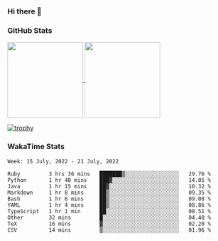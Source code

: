 ### Hi there 👋

### GitHub Stats

<a href="https://github.com/anuraghazra/github-readme-stats">
  <img align="center" height="170px" src="https://github-readme-stats.vercel.app/api/top-langs/?username=tksfjt1024&layout=compact&count_private=true&show_icons=true&show_icons=true&theme=graywhite" />
</a>
<a href="https://github.com/anuraghazra/github-readme-stats">
  <img align="center" height="170px" src="https://github-readme-stats.vercel.app/api?username=tksfjt1024&count_private=true&show_icons=true&show_icons=true&theme=graywhite" />
</a>

[![trophy](https://github-profile-trophy.vercel.app/?username=tksfjt1024)](https://github.com/ryo-ma/github-profile-trophy)

### WakaTime Stats

<!--START_SECTION:waka-->
```text
Week: 15 July, 2022 - 21 July, 2022

Ruby         3 hrs 36 mins   ███████▒░░░░░░░░░░░░░░░░░   29.76 % 
Python       1 hr 48 mins    ███▓░░░░░░░░░░░░░░░░░░░░░   14.85 % 
Java         1 hr 15 mins    ██▓░░░░░░░░░░░░░░░░░░░░░░   10.32 % 
Markdown     1 hr 8 mins     ██▒░░░░░░░░░░░░░░░░░░░░░░   09.35 % 
Bash         1 hr 6 mins     ██▒░░░░░░░░░░░░░░░░░░░░░░   09.08 % 
YAML         1 hr 4 mins     ██▒░░░░░░░░░░░░░░░░░░░░░░   08.86 % 
TypeScript   1 hr 1 min      ██░░░░░░░░░░░░░░░░░░░░░░░   08.51 % 
Other        32 mins         █░░░░░░░░░░░░░░░░░░░░░░░░   04.40 % 
TeX          16 mins         ▓░░░░░░░░░░░░░░░░░░░░░░░░   02.20 % 
CSV          14 mins         ▒░░░░░░░░░░░░░░░░░░░░░░░░   01.96 % 
```
<!--END_SECTION:waka-->
